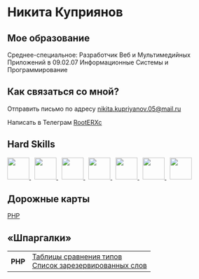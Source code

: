 <link rel="stylesheet" type='text/css' href="https://cdn.jsdelivr.net/gh/devicons/devicon@latest/devicon.min.css" />

# Никита Куприянов

## Мое образование
<div id="about-me">
  <p>Среднее-специальное: Разработчик Веб и Мультимедийных Приложений в 09.02.07 Информационные Системы и Программирование</p>
</div>

## Как связаться со мной?
<div id="contacts">
  <p>
    Отправить письмо по адресу
    <a href="mailto:nikita.kupriyanov.05@mail.ru">nikita.kupriyanov.05@mail.ru</a>
  </p>
  <p>
    Написать в Телеграм
    <a href="https://t.me/RootERXc">RootERXc</a>
  </p>
</div>

## Hard Skills
<div id="technologies">
<!--   <h4>Владею</h4> -->
  <a href="https://www.google.com/search?q=html5" title="HTML">
    <img src="https://cdn.jsdelivr.net/gh/devicons/devicon@latest/icons/html5/html5-original.svg" width="50" />
  </a>&nbsp
  <a href="https://www.google.com/search?q=css3" title="CSS">
    <img src="https://cdn.jsdelivr.net/gh/devicons/devicon@latest/icons/css3/css3-original.svg" width="50" />
  </a>&nbsp
  <a href="https://www.google.com/search?q=javascript" title="JavaScript">
    <img src="https://cdn.jsdelivr.net/gh/devicons/devicon@latest/icons/javascript/javascript-original.svg" width="50" />
  <a>&nbsp
  <a href="https://www.google.com/search?q=php" title="PHP">
    <img src="https://cdn.jsdelivr.net/gh/devicons/devicon@latest/icons/php/php-original.svg" width="50" />
  </a>&nbsp
  <a href="https://www.google.com/search?q=mysql" title="MySQL">
    <img src="https://cdn.jsdelivr.net/gh/devicons/devicon@latest/icons/mysql/mysql-original-wordmark.svg" width="50" />
  </a>&nbsp
  <a href="https://www.google.com/search?q=bootstrap" title="Bootstrap">
    <img src="https://cdn.jsdelivr.net/gh/devicons/devicon@latest/icons/bootstrap/bootstrap-original.svg" width="50" />
  </a>&nbsp
  <a href="https://www.google.com/search?q=Битрикс24" title="Битрикс24">
    <img src="https://www.bitrix24.ru/favicon.svg" width="50" />
  </a>
</div>

<div id="technologies">
<!--   <h4>Изучаю</h4> -->
<!--   <a href="https://www.google.com/search?q=typescript" title="typescript">
    <img src="https://cdn.jsdelivr.net/gh/devicons/devicon@latest/icons/typescript/typescript-original.svg" width="50" />
  </a>&nbsp -->
<!--   <a href="https://www.google.com/search?q=redis" title="redis">
    <img src="https://cdn.jsdelivr.net/gh/devicons/devicon@latest/icons/redis/redis-original.svg" width="50" />
  </a>&nbsp
  <a href="https://www.google.com/search?q=npm" title="npm">
    <img src="https://cdn.jsdelivr.net/gh/devicons/devicon@latest/icons/npm/npm-original-wordmark.svg" width="50" />
  </a>&nbsp
  <a href="https://www.google.com/search?q=nodejs" title="nodejs">
    <img src="https://cdn.jsdelivr.net/gh/devicons/devicon@latest/icons/nodejs/nodejs-original-wordmark.svg" width="50" />
  </a>&nbsp
  <a href="https://www.google.com/search?q=expressjs" title="expressjs">
    <img src="https://cdn.jsdelivr.net/gh/devicons/devicon@latest/icons/express/express-original.svg" width="50" />
  </a>&nbsp -->
</div>

<div>
<!--   <h4>Пару раз использовал</h4> -->
<!--   <a href="https://www.google.com/search?q=jquery" title="jquery">
    <img src="https://cdn.jsdelivr.net/gh/devicons/devicon@latest/icons/jquery/jquery-original.svg" width="50" />
  </a>&nbsp -->
</div>

## Дорожные карты
<div id="progress">
  <a href="https://roadmap.sh/php?s=66c7252c92ec1a8a73b3c59e">PHP</a>&nbsp
</div>

## «Шпаргалки»
<table>
  <tr>
    <th>
      PHP
    </th>
    <td>
      <a href="https://www.php.net/manual/ru/types.comparisons.php">
        Таблицы сравнения типов
      </a><br>
      <a href="https://www.php.net/manual/ru/reserved.php">
        Список зарезервированных слов
      </a>
    </td>
  </tr>
</table>

<!--
**RootERXc/RootERXc** is a ✨ _special_ ✨ repository because its `README.md` (this file) appears on your GitHub profile.

Here are some ideas to get you started:

- 🔭 I’m currently working on ...
- 🌱 I’m currently learning ...
- 👯 I’m looking to collaborate on ...
- 🤔 I’m looking for help with ...
- 💬 Ask me about ...
- 📫 How to reach me: ...
- 😄 Pronouns: ...
- ⚡ Fun fact: ...
-->
